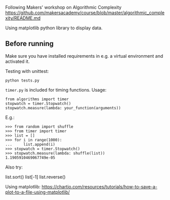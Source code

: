 Following Makers' workshop on Algorithmic Complexity
https://github.com/makersacademy/course/blob/master/algorithmic_complexity/README.md

Using matplotlib python library to display data.

## Before running

Make sure you have installed requirements in e.g. a virtual environment and activated it.

Testing with unittest:
```
python tests.py
```

`timer.py` is included for timing functions. Usage:

```
from algorithms import timer
stopwatch = timer.Stopwatch()
stopwatch.measure(lambda: your_function(arguments))
```

E.g.:

```
>>> from random import shuffle
>>> from timer import timer
>>> list = []
>>> for i in range(1000):
...     list.append(i)
>>> stopwatch = timer.Stopwatch()
>>> stopwatch.measure(lambda: shuffle(list))
1.1905910469067749e-05
```

Also try:

list.sort()
list[-1]
list.reverse()

Using matplotlib:
https://chartio.com/resources/tutorials/how-to-save-a-plot-to-a-file-using-matplotlib/